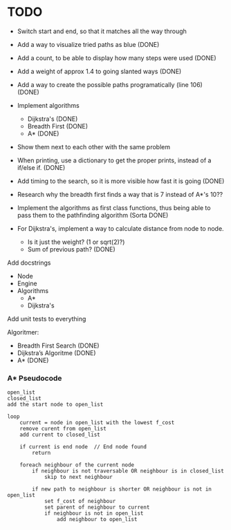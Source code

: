# TODO

- Switch start and end, so that it matches all the way through
- Add a way to visualize tried paths as blue    (DONE)
- Add a count, to be able to display how many steps were used   (DONE)
- Add a weight of approx 1.4 to going slanted ways  (DONE)
- Add a way to create the possible paths programatically (line 106) (DONE)
- Implement algorithms
    - Dijkstra's        (DONE)
    - Breadth First     (DONE)
    - A*                (DONE)
- Show them next to each other with the same problem
- When printing, use a dictionary to get the proper prints, instead of a if/else if. (DONE)
- Add timing to the search, so it is more visible how fast it is going  (DONE)
- Research why the breadth first finds a way that is 7 instead of A*'s 10??
- Implement the algorithms as first class functions, thus being able to pass them to the pathfinding algorithm  (Sorta DONE)

- For Dijkstra's, implement a way to calculate distance from node to node.
    - Is it just the weight? (1 or sqrt(2)?)
    - Sum of previous path? (DONE)

Add docstrings
- Node
- Engine
- Algorithms
    - A*
    - Dijkstra's

Add unit tests to everything


Algoritmer:
- Breadth First Search  (DONE)
- Dijkstra’s Algoritme  (DONE)
- A*                    (DONE)


### A* Pseudocode
```
open_list  
closed_list  
add the start node to open_list  

loop  
    current = node in open_list with the lowest f_cost
    remove curent from open_list
    add current to closed_list

    if current is end node  // End node found
        return
    
    foreach neighbour of the current node
        if neighbour is not traversable OR neighbour is in closed_list
            skip to next neighbour

        if new path to neighbour is shorter OR neighbour is not in open_list
            set f_cost of neighbour
            set parent of neighbour to current
            if neighbour is not in open_list
                add neighbour to open_list

```